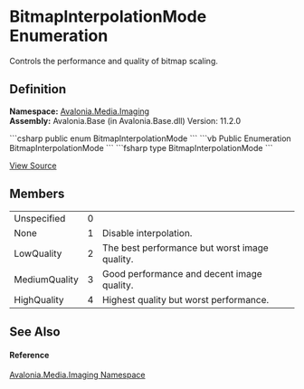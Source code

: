 # BitmapInterpolationMode Enumeration


Controls the performance and quality of bitmap scaling.



## Definition
**Namespace:** <a href="N_Avalonia_Media_Imaging">Avalonia.Media.Imaging</a>  
**Assembly:** Avalonia.Base (in Avalonia.Base.dll) Version: 11.2.0

<Tabs groupId="api-code-preview">
<TabItem value="csharp" label="C#">
```csharp
public enum BitmapInterpolationMode
```
</TabItem>
<TabItem value="vb" label="VB">
```vb
Public Enumeration BitmapInterpolationMode
```
</TabItem>
<TabItem value="fsharp" label="F#">
```fsharp
type BitmapInterpolationMode
```
</TabItem>
</Tabs>



<a href="https://github.com/AvaloniaUI/Avalonia/tree/master/src/Avalonia.Base/Media/Imaging/BitmapInterpolationMode.cs" title="View the source code">View Source</a>



## Members
<table>
<tr>
<td>Unspecified</td>
<td>0</td>
<td> </td>
</tr>
<tr>
<td>None</td>
<td>1</td>
<td>Disable interpolation.</td>
</tr>
<tr>
<td>LowQuality</td>
<td>2</td>
<td>The best performance but worst image quality.</td>
</tr>
<tr>
<td>MediumQuality</td>
<td>3</td>
<td>Good performance and decent image quality.</td>
</tr>
<tr>
<td>HighQuality</td>
<td>4</td>
<td>Highest quality but worst performance.</td>
</tr>
</table>

## See Also


#### Reference
<a href="N_Avalonia_Media_Imaging">Avalonia.Media.Imaging Namespace</a>  
